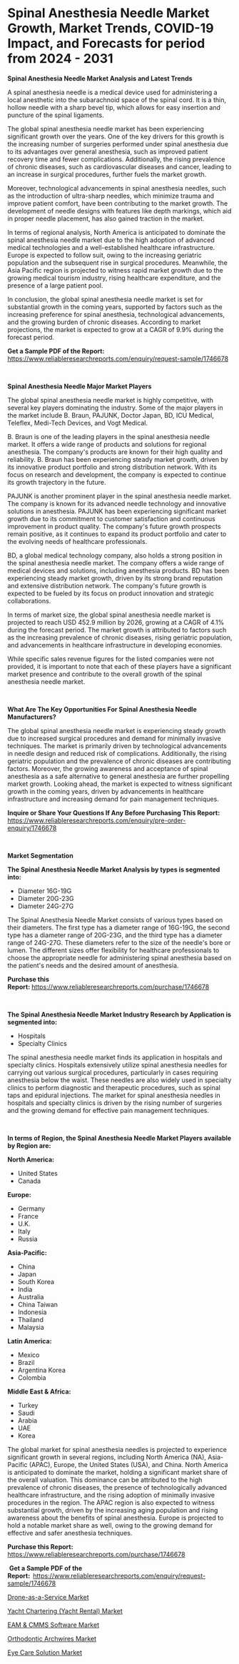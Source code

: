 <p><h1>Spinal Anesthesia Needle Market Growth, Market Trends, COVID-19 Impact, and Forecasts for period from 2024 - 2031</h1></p><p><strong>Spinal Anesthesia Needle Market Analysis and Latest Trends</strong></p>
<p><p>A spinal anesthesia needle is a medical device used for administering a local anesthetic into the subarachnoid space of the spinal cord. It is a thin, hollow needle with a sharp bevel tip, which allows for easy insertion and puncture of the spinal ligaments.</p><p>The global spinal anesthesia needle market has been experiencing significant growth over the years. One of the key drivers for this growth is the increasing number of surgeries performed under spinal anesthesia due to its advantages over general anesthesia, such as improved patient recovery time and fewer complications. Additionally, the rising prevalence of chronic diseases, such as cardiovascular diseases and cancer, leading to an increase in surgical procedures, further fuels the market growth.</p><p>Moreover, technological advancements in spinal anesthesia needles, such as the introduction of ultra-sharp needles, which minimize trauma and improve patient comfort, have been contributing to the market growth. The development of needle designs with features like depth markings, which aid in proper needle placement, has also gained traction in the market.</p><p>In terms of regional analysis, North America is anticipated to dominate the spinal anesthesia needle market due to the high adoption of advanced medical technologies and a well-established healthcare infrastructure. Europe is expected to follow suit, owing to the increasing geriatric population and the subsequent rise in surgical procedures. Meanwhile, the Asia Pacific region is projected to witness rapid market growth due to the growing medical tourism industry, rising healthcare expenditure, and the presence of a large patient pool.</p><p>In conclusion, the global spinal anesthesia needle market is set for substantial growth in the coming years, supported by factors such as the increasing preference for spinal anesthesia, technological advancements, and the growing burden of chronic diseases. According to market projections, the market is expected to grow at a CAGR of 9.9% during the forecast period.</p></p>
<p><strong>Get a Sample PDF of the Report:&nbsp;</strong> <a href="https://www.reliableresearchreports.com/enquiry/request-sample/1746678">https://www.reliableresearchreports.com/enquiry/request-sample/1746678</a></p>
<p>&nbsp;</p>
<p><strong>Spinal Anesthesia Needle Major Market Players</strong></p>
<p><p>The global spinal anesthesia needle market is highly competitive, with several key players dominating the industry. Some of the major players in the market include B. Braun, PAJUNK, Doctor Japan, BD, ICU Medical, Teleflex, Medi-Tech Devices, and Vogt Medical.</p><p>B. Braun is one of the leading players in the spinal anesthesia needle market. It offers a wide range of products and solutions for regional anesthesia. The company's products are known for their high quality and reliability. B. Braun has been experiencing steady market growth, driven by its innovative product portfolio and strong distribution network. With its focus on research and development, the company is expected to continue its growth trajectory in the future. </p><p>PAJUNK is another prominent player in the spinal anesthesia needle market. The company is known for its advanced needle technology and innovative solutions in anesthesia. PAJUNK has been experiencing significant market growth due to its commitment to customer satisfaction and continuous improvement in product quality. The company's future growth prospects remain positive, as it continues to expand its product portfolio and cater to the evolving needs of healthcare professionals.</p><p>BD, a global medical technology company, also holds a strong position in the spinal anesthesia needle market. The company offers a wide range of medical devices and solutions, including anesthesia products. BD has been experiencing steady market growth, driven by its strong brand reputation and extensive distribution network. The company's future growth is expected to be fueled by its focus on product innovation and strategic collaborations.</p><p>In terms of market size, the global spinal anesthesia needle market is projected to reach USD 452.9 million by 2026, growing at a CAGR of 4.1% during the forecast period. The market growth is attributed to factors such as the increasing prevalence of chronic diseases, rising geriatric population, and advancements in healthcare infrastructure in developing economies.</p><p>While specific sales revenue figures for the listed companies were not provided, it is important to note that each of these players have a significant market presence and contribute to the overall growth of the spinal anesthesia needle market.</p></p>
<p>&nbsp;</p>
<p><strong>What Are The Key Opportunities For Spinal Anesthesia Needle Manufacturers?</strong></p>
<p><p>The global spinal anesthesia needle market is experiencing steady growth due to increased surgical procedures and demand for minimally invasive techniques. The market is primarily driven by technological advancements in needle design and reduced risk of complications. Additionally, the rising geriatric population and the prevalence of chronic diseases are contributing factors. Moreover, the growing awareness and acceptance of spinal anesthesia as a safe alternative to general anesthesia are further propelling market growth. Looking ahead, the market is expected to witness significant growth in the coming years, driven by advancements in healthcare infrastructure and increasing demand for pain management techniques.</p></p>
<p><strong>Inquire or Share Your Questions If Any Before Purchasing This Report:</strong> <a href="https://www.reliableresearchreports.com/enquiry/pre-order-enquiry/1746678">https://www.reliableresearchreports.com/enquiry/pre-order-enquiry/1746678</a></p>
<p>&nbsp;</p>
<p><strong>Market Segmentation</strong></p>
<p><strong>The Spinal Anesthesia Needle Market Analysis by types is segmented into:</strong></p>
<p><ul><li>Diameter 16G-19G</li><li>Diameter 20G-23G</li><li>Diameter 24G-27G</li></ul></p>
<p><p>The Spinal Anesthesia Needle Market consists of various types based on their diameters. The first type has a diameter range of 16G-19G, the second type has a diameter range of 20G-23G, and the third type has a diameter range of 24G-27G. These diameters refer to the size of the needle's bore or lumen. The different sizes offer flexibility for healthcare professionals to choose the appropriate needle for administering spinal anesthesia based on the patient's needs and the desired amount of anesthesia.</p></p>
<p><strong>Purchase this Report:&nbsp;</strong><a href="https://www.reliableresearchreports.com/purchase/1746678">https://www.reliableresearchreports.com/purchase/1746678</a></p>
<p>&nbsp;</p>
<p><strong>The Spinal Anesthesia Needle Market Industry Research by Application is segmented into:</strong></p>
<p><ul><li>Hospitals</li><li>Specialty Clinics</li></ul></p>
<p><p>The spinal anesthesia needle market finds its application in hospitals and specialty clinics. Hospitals extensively utilize spinal anesthesia needles for carrying out various surgical procedures, particularly in cases requiring anesthesia below the waist. These needles are also widely used in specialty clinics to perform diagnostic and therapeutic procedures, such as spinal taps and epidural injections. The market for spinal anesthesia needles in hospitals and specialty clinics is driven by the rising number of surgeries and the growing demand for effective pain management techniques.</p></p>
<p>&nbsp;</p>
<p><strong>In terms of Region, the Spinal Anesthesia Needle Market Players available by Region are:</strong></p>
<p>
    <p> <strong> North America: </strong>
        <ul>
            <li>United States</li>
            <li>Canada</li>
        </ul>
        </p> 
    <p> <strong> Europe: </strong>
        <ul>
            <li>Germany</li>
            <li>France</li>
            <li>U.K.</li>
            <li>Italy</li>
            <li>Russia</li>
        </ul>
        </p> 
    <p> <strong> Asia-Pacific: </strong>
        <ul>
            <li>China</li>
            <li>Japan</li>
            <li>South Korea</li>
            <li>India</li>
            <li>Australia</li>
            <li>China Taiwan</li>
            <li>Indonesia</li>
            <li>Thailand</li>
            <li>Malaysia</li>
        </ul>
        </p> 
    <p> <strong> Latin America: </strong>
        <ul>
            <li>Mexico</li>
            <li>Brazil</li>
            <li>Argentina Korea</li>
            <li>Colombia</li>
        </ul>
        </p> 
    <p> <strong> Middle East & Africa: </strong>
        <ul>
            <li>Turkey</li>
            <li>Saudi</li>
            <li>Arabia</li>
            <li>UAE</li>
            <li>Korea</li>
        </ul>
    </p>
    </p>
<p><p>The global market for spinal anesthesia needles is projected to experience significant growth in several regions, including North America (NA), Asia-Pacific (APAC), Europe, the United States (USA), and China. North America is anticipated to dominate the market, holding a significant market share of the overall valuation. This dominance can be attributed to the high prevalence of chronic diseases, the presence of technologically advanced healthcare infrastructure, and the rising adoption of minimally invasive procedures in the region. The APAC region is also expected to witness substantial growth, driven by the increasing aging population and rising awareness about the benefits of spinal anesthesia. Europe is projected to hold a notable market share as well, owing to the growing demand for effective and safer anesthesia techniques.</p></p>
<p><strong>Purchase this Report: </strong><a href="https://www.reliableresearchreports.com/purchase/1746678">https://www.reliableresearchreports.com/purchase/1746678</a></p>
<p>&nbsp;<strong>Get a Sample PDF of the Report:&nbsp;&nbsp;</strong><a href="https://www.reliableresearchreports.com/enquiry/request-sample/1746678">https://www.reliableresearchreports.com/enquiry/request-sample/1746678</a></p>
<p><strong></strong></p>
<p><p><a href="https://medium.com/p/6675ade1d1e2/edit">Drone-as-a-Service Market</a></p><p><a href="https://medium.com/p/5348afb60c66/edit">Yacht Chartering (Yacht Rental) Market</a></p><p><a href="https://medium.com/p/7144bc6b1a63/edit">EAM & CMMS Software Market</a></p><p><a href="https://github.com/johnbach50/Market-Research-Report-List-1/blob/main/orthodontic-archwires-market.md">Orthodontic Archwires Market</a></p><p><a href="https://github.com/bobicer/Market-Research-Report-List-1/blob/main/eye-care-solution-market.md">Eye Care Solution Market</a></p></p>